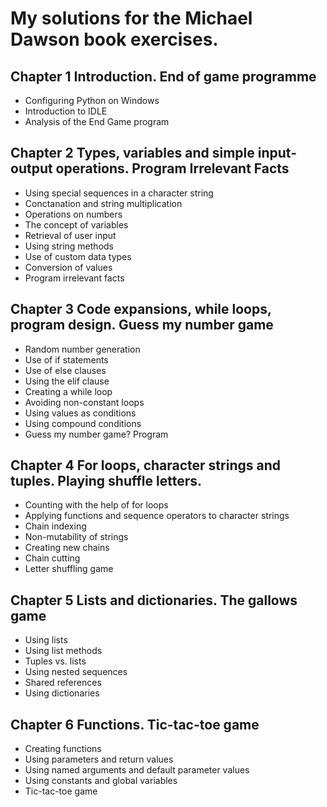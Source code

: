 # My solutions for the Michael Dawson book exercises.

## Chapter 1 Introduction. End of game programme
- Configuring Python on Windows
- Introduction to IDLE
- Analysis of the End Game program

## Chapter 2 Types, variables and simple input-output operations. Program Irrelevant Facts
- Using special sequences in a character string
- Conctanation and string multiplication
- Operations on numbers
- The concept of variables
- Retrieval of user input
- Using string methods
- Use of custom data types
- Conversion of values
- Program irrelevant facts

##  Chapter 3 Code expansions, while loops, program design. Guess my number game
- Random number generation
- Use of if statements
- Use of else clauses
- Using the elif clause
- Creating a while loop
- Avoiding non-constant loops
- Using values as conditions
- Using compound conditions
- Guess my number game? Program

## Chapter 4 For loops, character strings and tuples. Playing shuffle letters.
- Counting with the help of for loops
- Applying functions and sequence operators to character strings
- Chain indexing
- Non-mutability of strings
- Creating new chains
- Chain cutting
- Letter shuffling game

## Chapter 5 Lists and dictionaries. The gallows game
- Using lists
- Using list methods
- Tuples vs. lists
- Using nested sequences
- Shared references
- Using dictionaries

## Chapter 6 Functions. Tic-tac-toe game
- Creating functions
- Using parameters and return values
- Using named arguments and default parameter values
- Using constants and global variables
- Tic-tac-toe game

